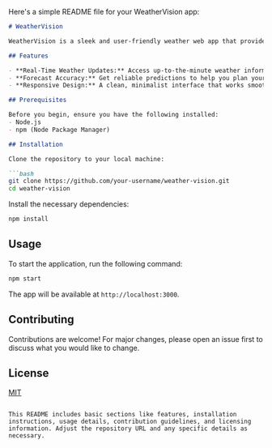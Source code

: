 Here's a simple README file for your WeatherVision app:

```markdown
# WeatherVision

WeatherVision is a sleek and user-friendly weather web app that provides real-time weather updates and forecasts. Developed using React, Tailwind CSS, and TypeScript, it integrates seamlessly with weather APIs via Axios to deliver accurate weather information directly to your device.

## Features

- **Real-Time Weather Updates:** Access up-to-the-minute weather information for any location.
- **Forecast Accuracy:** Get reliable predictions to help you plan your day or week.
- **Responsive Design:** A clean, minimalist interface that works smoothly on both mobile and desktop.

## Prerequisites

Before you begin, ensure you have the following installed:
- Node.js
- npm (Node Package Manager)

## Installation

Clone the repository to your local machine:

```bash
git clone https://github.com/your-username/weather-vision.git
cd weather-vision
```

Install the necessary dependencies:

```bash
npm install
```

## Usage

To start the application, run the following command:

```bash
npm start
```

The app will be available at `http://localhost:3000`.

## Contributing

Contributions are welcome! For major changes, please open an issue first to discuss what you would like to change.

## License

[MIT](https://choosealicense.com/licenses/mit/)
```

This README includes basic sections like features, installation instructions, usage details, contribution guidelines, and licensing information. Adjust the repository URL and any specific details as necessary.

